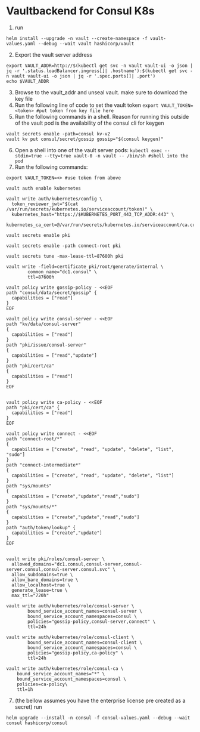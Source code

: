 # Vaultbackend for Consul K8s 
1. run
```
helm install --upgrade -n vault --create-namespace -f vault-values.yaml --debug --wait vault hashicorp/vault
```
2.  Export the vault server address
```
export VAULT_ADDR=http://$(kubectl get svc -n vault vault-ui -o json | jq -r '.status.loadBalancer.ingress[]| .hostname'):$(kubectl get svc -n vault vault-ui -o json | jq -r '.spec.ports[]| .port')
echo $VAULT_ADDR
```
3.  Browse to the vault_addr and unseal vault. make sure to download the key file
4.  Run the following line of code to set the vault token
`export VAULT_TOKEN=<token> #put token from key file here`
5. Run the following commands in a shell. Reason for running this outside of the vault pod is the availability of the consul cli for keygen
```
vault secrets enable -path=consul kv-v2
vault kv put consul/secret/gossip gossip="$(consul keygen)"
```
6. Open a shell into one of the vault server pods:
`kubectl exec --stdin=true --tty=true vault-0 -n vault -- /bin/sh #shell into the pod`
8. Run the following commands:

```
export VAULT_TOKEN=<> #use token from above

vault auth enable kubernetes

vault write auth/kubernetes/config \
  token_reviewer_jwt="$(cat /var/run/secrets/kubernetes.io/serviceaccount/token)" \
  kubernetes_host="https://$KUBERNETES_PORT_443_TCP_ADDR:443" \
  kubernetes_ca_cert=@/var/run/secrets/kubernetes.io/serviceaccount/ca.crt 

vault secrets enable pki

vault secrets enable -path connect-root pki

vault secrets tune -max-lease-ttl=87600h pki

vault write -field=certificate pki/root/generate/internal \
        common_name="dc1.consul" \
        ttl=87600h

vault policy write gossip-policy - <<EOF
path "consul/data/secret/gossip" {
  capabilities = ["read"]
}
EOF

vault policy write consul-server - <<EOF
path "kv/data/consul-server"
{
  capabilities = ["read"]
}
path "pki/issue/consul-server"
{
  capabilities = ["read","update"]
}
path "pki/cert/ca"
{
  capabilities = ["read"]
}
EOF


vault policy write ca-policy - <<EOF
path "pki/cert/ca" {
  capabilities = ["read"]
}
EOF

vault policy write connect - <<EOF
path "connect-root/*"
{
  capabilities = ["create", "read", "update", "delete", "list", "sudo"]
}
path "connect-intermediate*"
{
  capabilities = ["create", "read", "update", "delete", "list"]
}
path "sys/mounts"
{
  capabilities = ["create","update","read","sudo"]
}
path "sys/mounts/*"
{
  capabilities = ["create","update","read","sudo"]
}
path "auth/token/lookup" {
  capabilities = ["create","update"]
}
EOF


vault write pki/roles/consul-server \
  allowed_domains="dc1.consul,consul-server,consul-server.consul,consul-server.consul.svc" \
  allow_subdomains=true \
  allow_bare_domains=true \
  allow_localhost=true \
  generate_lease=true \
  max_ttl="720h"

vault write auth/kubernetes/role/consul-server \
        bound_service_account_names=consul-server \
        bound_service_account_namespaces=consul \
        policies="gossip-policy,consul-server,connect" \
        ttl=24h

vault write auth/kubernetes/role/consul-client \
        bound_service_account_names=consul-client \
        bound_service_account_namespaces=consul \
        policies="gossip-policy,ca-policy" \
        ttl=24h

vault write auth/kubernetes/role/consul-ca \
    bound_service_account_names="*" \
    bound_service_account_namespaces=consul \
    policies=ca-policy\
    ttl=1h
```
7. (the bellow assumes you have the enterprise license pre created as a secret)
run 
```
helm upgrade --install -n consul -f consul-values.yaml --debug --wait consul hashicorp/consul
```